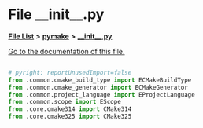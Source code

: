 
# File \_\_init\_\_.py

[**File List**](files.md) **>** [**pymake**](dir_07157586182338563a5b56382e54f8e9.md) **>** [**\_\_init\_\_.py**](____init_____8py.md)

[Go to the documentation of this file.](____init_____8py.md) 

```Python

# pyright: reportUnusedImport=false
from .common.cmake_build_type import ECMakeBuildType
from .common.cmake_generator import ECMakeGenerator
from .common.project_language import EProjectLanguage
from .common.scope import EScope
from .core.cmake314 import CMake314
from .core.cmake325 import CMake325

```